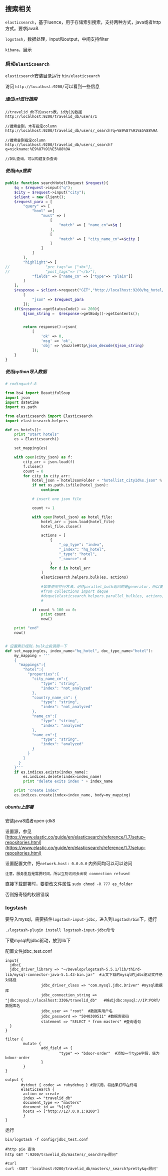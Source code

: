 ## 搜索相关

`elasticsearch`，基于luence，用于存储索引搜索，支持两种方式，java或者http方式。要求java8.

`logstash`，数据处理，input和output，中间支持filter

`kibana`，展示

### 启动`elasticsearch`

`elasticsearch`安装目录运行 `bin/elasticsearch`

访问 `http://localhost:9200/`可以看到一些信息

##### 通过url进行搜索

```
//travelid_db下的users表，id为1的数据
http://localhost:9200/travelid_db/users/1

//搜索金刚，木有指定column
http://localhost:9200/travelid_db/users/_search?q=%E9%87%91%E5%88%9A

//搜索金刚指定column
http://localhost:9200/travelid_db/users/_search?q=nickname:%E9%87%91%E5%88%9A

//DSL查询，可以构建复杂查询
```

##### 使用php搜索

```php
public function searchHotel(Request $request){
    $q = $request->input("q");
    $city = $request->input("city");
    $client = new Client();
    $request_para = [
        "query" => [
            "bool" =>[
                "must" => [
                    [
                        "match" => [ "name_cn"=>$q ]
                    ],
                    [
                        "match" => [ "city_name_cn"=>$city ]
                    ]
                ]
            ]
        ],
        "highlight"=> [
//                "pre_tags"=> ["<b>"],
//                "post_tags"=> ["</b>"],
            "fields" => ["name_cn" => ["type"=> "plain"]]
        ]
    ];
    $response = $client->request("GET","http://localhost:9200/hq_hotel/hotel/_search",
        [
            "json" => $request_para
        ]);
    if($response->getStatusCode() == 200){
        $json_string =  $response->getBody()->getContents();


        return response()->json(
            [
                'ok' => 0,
                'msg' => 'ok',
                'obj' => \GuzzleHttp\json_decode($json_string)
            ]);
    }
}
```

##### 使用python导入数据

```py
# coding=utf-8

from bs4 import BeautifulSoup
import json
import datetime
import os.path

from elasticsearch import Elasticsearch
import elasticsearch.helpers

def es_hotels():
    print "start hotels"
    es = Elasticsearch()

    set_mapping(es)

    with open(city_json) as f:
        city_arr = json.load(f)
        f.close()
        count = 0
        for city in city_arr:
            hotel_json = hotelJsonFolder + "hotellist_cityId%s.json" % city["id"]
            if not os.path.isfile(hotel_json):
                continue

            # insert one json file

            count += 1

            with open(hotel_json) as hotel_file:
                hotel_arr = json.load(hotel_file)
                hotel_file.close()

                actions = [
                    {
                        "_op_type": "index",
                        "_index": "hq_hotel",
                        "_type": "hotel",
                        "_source": d
                    }
                    for d in hotel_arr
                ]
                elasticsearch.helpers.bulk(es, actions)
                
                #如果使用并行方法，记住parallel_bulk返回的是generator，所以要调用下
                #from collections import deque
                #deque(elasticsearch.helpers.parallel_bulk(es, actions), maxlen=0)
                #

            if count % 100 == 0:
                print count
                now()

    print "end"
    now()


# 设置索引规则，bulk之前调用一下 
def set_mapping(es, index_name="hq_hotel", doc_type_name="hotel"):
    my_mapping = '''
    {
      "mappings":{
        "hotel":{
          "properties":{
            "city_name_cn":{
                "type": "string",
                "index": "not_analyzed"
            },
            "country_name_cn": {
                "type": "string",
                "index": "not_analyzed"
            },
            "name_cn":{
                "type": "string",
                "index": "analyzed"
            },
            "name_en":{
                "type": "string",
                "index": "analyzed"
            }
          }
        }
      }
    }'''
    if es.indices.exists(index_name):
        es.indices.delete(index=index_name)
        print "delete exits index " + index_name

    print "create index"
    es.indices.create(index=index_name, body=my_mapping)
```

##### ubuntu上部署

安装java8或者open-jdk8

设置源，参见[https://www.elastic.co/guide/en/elasticsearch/reference/1.7/setup-repositories.html](https://www.elastic.co/guide/en/elasticsearch/reference/1.7/setup-repositories.html)

设置配置文件，把`network.host: 0.0.0.0` 内外网均可以可以访问

`注意，服务重启是需要时间，所以立刻访问会出现 connection refused`

直接下载部署时，要更改文件属性 `sudo chmod -R 777 es_folder`

否则报奇怪的权限错误

### logstash

要导入mysql，需要插件`logstash-input-jdbc`，进入到`logstash/bin`下，运行

`./logstash-plugin install logstash-input-jdbc`命令

下载mysql的jdbc驱动，放到lib下

配置文件jdbc\_test.conf

```
input{
  jdbc{
  jdbc_driver_library => "~/Develop/logstash-5.5.1/lib/third-lib/mysql-connector-java-5.1.43-bin.jar"  #上文下载的mysql的jdbc驱动文件绝对路径
                jdbc_driver_class => "com.mysql.jdbc.Driver" #mysql数据库
                jdbc_connection_string => "jdbc:mysql://localhost:3306/travelid_db"   #格式jdbc:mysql://IP:PORT/数据库名
                jdbc_user => "root"  #数据库用户名
                jdbc_password => "5040309511" #数据库密码
                statement => "SELECT * from masters" #查询语句
  }
}

filter {
        mutate {
                add_field => {
                        "type" => "bdoor-order"  #添加一个type字段，值为bdoor-order
                }
        }
}

output { 
       #stdout { codec => rubydebug } #测试用，将结果打印在终端
       elasticsearch {
        action => create
        index => "travelid_db"
        document_type => "masters"
        document_id => "%{id}"
        hosts => ["http://127.0.0.1:9200"]
        }
}
```

运行

```
bin/logstash -f config/jdbc_test.conf
```

```
#http pie 查询
http GET ":9200/travelid_db/masters/_search?q=顾问"

#curl
curl -XGET 'localhost:9200/travelid_db/masters/_search?pretty&q=顾问'
```



